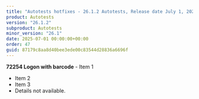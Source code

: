 ```yaml
---
title: "Autotests hotfixes - 26.1.2 Autotests, Release date July 1, 2025 - Hotfixes"
product: Autotests
version: "26.1.2"
subproduct: Autotests
minor_version: "26.1"
date: 2025-07-01 00:00:00+00:00
order: 47
guid: 87179c8aa8d40bee3ede00c83544d28836a6696f
---
```


**72254 Logon with barcode** - Item 1- Item 2- Item 3- Details not available.
